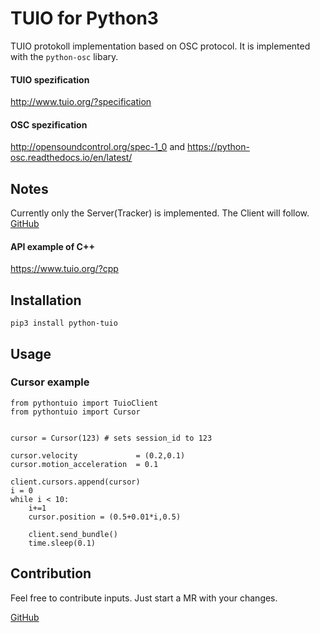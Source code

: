 # TUIO for Python3 

TUIO protokoll implementation  based on OSC protocol. It is implemented with the `python-osc` libary. 

#### TUIO spezification
http://www.tuio.org/?specification

#### OSC spezification
http://opensoundcontrol.org/spec-1_0 
and 
https://python-osc.readthedocs.io/en/latest/

## Notes

Currently only the Server(Tracker) is implemented. The Client will follow.
[GitHub]( https://github.com/tweigel-dev/python-tuio)

#### API example of C++ 
https://www.tuio.org/?cpp
## Installation

    pip3 install python-tuio

## Usage
### Cursor example
    
    from pythontuio import TuioClient
    from pythontuio import Cursor


    cursor = Cursor(123) # sets session_id to 123

    cursor.velocity             = (0.2,0.1)
    cursor.motion_acceleration  = 0.1 

    client.cursors.append(cursor)
    i = 0
    while i < 10:
        i+=1
        cursor.position = (0.5+0.01*i,0.5)

        client.send_bundle()
        time.sleep(0.1)

## Contribution
Feel free to contribute inputs. Just start a MR with your changes.

[GitHub]( https://github.com/tweigel-dev/python-tuio)